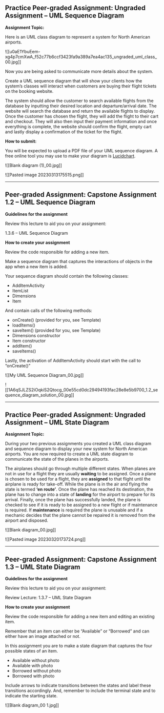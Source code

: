 ## Practice Peer-graded Assignment: Ungraded Assignment – UML Sequence Diagram

**Assignment Topic:**

Here is an UML class diagram to represent a system for North American airports.

![[u0aE1YbuEem-xg4p7cmXwA_f52c77b6ccf3423fa9a389a7ea4ac135_ungraded_uml_class_00.jpg]]

Now you are being asked to communicate more details about the system.

Create a UML sequence diagram that will show your clients how the system’s classes will interact when customers are buying their flight tickets on the booking website.

The system should allow the customer to search available flights from the database by inputting their desired location and departure/arrival date. The website will search the database and return the available flights to display. Once the customer has chosen the flight, they will add the flight to their cart and checkout. They will also then input their payment information and once everything is complete, the website should confirm the flight, empty cart and lastly display a confirmation of the ticket for the flight.

**How to submit:**

You will be expected to upload a PDF file of your UML sequence diagram. A free online tool you may use to make your diagram is [Lucidchart](https://www.lucidchart.com/).

![[Blank diagram (1)_00.jpg]]

![[Pasted image 20230313175515.png]]

***

## Peer-graded Assignment: Capstone Assignment 1.2 – UML Sequence Diagram

**Guidelines for the assignment**

Review this lecture to aid you on your assignment:

1.3.6 – UML Sequence Diagram

**How to create your assignment**

Review the code responsible for adding a new item.

Make a sequence diagram that captures the interactions of objects in the app when a new item is added.

Your sequence diagram should contain the following classes:

-   AddItemActivity
-   ItemList
-   Dimensions
-   Item

And contain calls of the following methods:

-   onCreate() (provided for you, see Template)
-   loadItems()
-   saveItem() (provided for you, see Template)
-   Dimensions constructor
-   Item constructor
-   addItem()
-   saveItems()

Lastly, the activation of AddItemActivity should start with the call to “onCreate()”

![[My UML Sequence Diagram_00.jpg]]

![[1A6qSJLZS2iOqkiS2Qtocg_00e55cd0dc29494193fac28e8e5b9700_1.2_sequence_diagram_solution_00.jpg]]

***

## Practice Peer-graded Assignment: Ungraded Assignment – UML State Diagram

**Assignment Topic:**

During your two previous assignments you created a UML class diagram and sequence diagram to display your new system for North American airports. You are now required to create a UML state diagram to communicate the state of the planes in the airports.

The airplanes should go through multiple different states. When planes are not in use for a flight they are usually **waiting** to be assigned. Once a plane is chosen to be used for a flight, they are **assigned** to that flight until the airplane is ready for take-off. While the plane is in the air and flying the state is termed **‘en route’**. Once the plane has reached its destination, the plane has to change into a state of **landing** for the airport to prepare for its arrival. Finally, once the plane has successfully landed, the plane is checked to see if it is ready to be assigned to a new flight or if maintenance is required. If **maintenance** is required the plane is unusable and if a mechanic decides that the plane cannot be repaired it is removed from the airport and disposed. 

![[Blank diagram_00.jpg]]

![[Pasted image 20230320173724.png]]

***

## Peer-graded Assignment: Capstone Assignment 1.3 – UML State Diagram

**Guidelines for the assignment**

Review this lecture to aid you on your assignment:

Review Lecture: 1.3.7 – UML State Diagram

**How to create your assignment**

Review the code responsible for adding a new item and editing an existing item.

Remember that an item can either be “Available” or “Borrowed” and can either have an image attached or not.

In this assignment you are to make a state diagram that captures the four possible states of an item.

-   Available without photo
-   Available with photo
-   Borrowed without photo
-   Borrowed with photo

Include arrows to indicate transitions between the states and label these transitions accordingly. And, remember to include the terminal state and to indicate the starting state. 

![[Blank diagram_00 1.jpg]]

